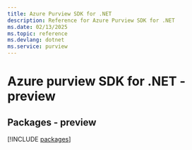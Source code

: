 ```yaml
---
title: Azure Purview SDK for .NET
description: Reference for Azure Purview SDK for .NET
ms.date: 02/13/2025
ms.topic: reference
ms.devlang: dotnet
ms.service: purview
---
```

# Azure purview SDK for .NET - preview
## Packages - preview
[!INCLUDE [packages](purview-index.md)]